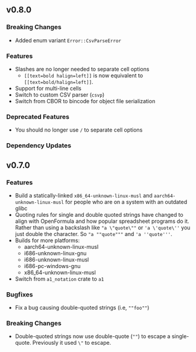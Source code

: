 ## v0.8.0

### **Breaking Changes**

* Added enum variant `Error::CsvParseError`

### Features

* Slashes are no longer needed to separate cell options
    - `[[text=bold halign=left]]` is now equivalent to `[[text=bold/halign=left]]`.
* Support for multi-line cells
* Switch to custom CSV parser (`csvp`)
* Switch from CBOR to bincode for object file serialization

### Deprecated Features

* You should no longer use `/` to separate cell options

### Dependency Updates


## v0.7.0

### Features

* Build a statically-linked `x86_64-unknown-linux-musl` and `aarch64-unknown-linux-musl` for people
  who are on a system with an outdated glibc
* Quoting rules for single and double quoted strings have changed to align with OpenFormula and how
  popular spreadsheet programs do it.  Rather than using a backslash like `"a \"quote\""` or 
  `'a \'quote\''` you just double the character.  So `"a ""quote"""` and `'a ''quote'''`.
* Builds for more platforms:
  - aarch64-unknown-linux-musl
  - i686-unknown-linux-gnu
  - i686-unknown-linux-musl
  - i686-pc-windows-gnu
  - x86\_64-unknown-linux-musl
* Switch from `a1_notation` crate to `a1`

### Bugfixes

* Fix a bug causing double-quoted strings (i.e, `""foo""`)

### **Breaking Changes**

* Double-quoted strings now use double-quote (`""`) to escape a single-quote.  Previously it used 
  `\"` to escape.
